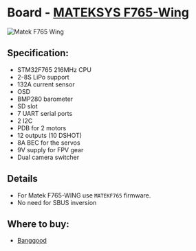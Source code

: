 # Board - [MATEKSYS F765-Wing](https://inavflight.com/shop/s/bg/1557661)

![Matek F765 Wing](http://www.mateksys.com/wp-content/uploads/2019/08/F765-WING_2.jpg)

## Specification:

* STM32F765 216MHz CPU
* 2-8S LiPo support
* 132A current sensor
* OSD
* BMP280 barometer
* SD slot
* 7 UART serial ports
* 2 I2C
* PDB for 2 motors
* 12 outputs (10 DSHOT)
* 8A BEC for the servos
* 9V supply for FPV gear
* Dual camera switcher

## Details

* For Matek F765-WING use `MATEKF765` firmware.
* No need for SBUS inversion

## Where to buy:

* [Banggood](https://inavflight.com/shop/s/bg/1557661)
